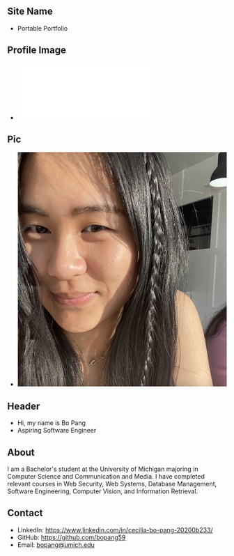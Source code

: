 ## Site Name
- Portable Portfolio

## Profile Image
- ![pf](../assets/pf.png) 
 
## Pic
- ![pic](../assets/pic.png)

## Header
- Hi, my name is Bo Pang 
- Aspiring Software Engineer
 

## About
I am a Bachelor's student at the University of Michigan majoring in Computer Science and Communication and Media. I have completed relevant courses in Web Security, Web Systems, Database Management, Software Engineering, Computer Vision, and Information Retrieval.

## Contact
- LinkedIn: https://www.linkedin.com/in/cecilia-bo-pang-20200b233/
- GitHub: https://github.com/bopang59
- Email: bopang@umich.edu

 
 
